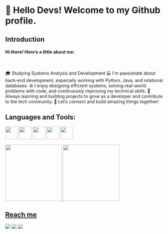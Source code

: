 
<!---
JuniorTechSystem/JuniorTechSystem is a ✨ special ✨ repository because its `README.md` (this file) appears on your GitHub profile.
You can click the Preview link to take a look at your changes.
--->
# 👋 Hello Devs! Welcome to my Github profile.


## Introduction
 <h4>Hi there! Here’s a little about me:</h4><br>
 
🎓 Studying Systems Analysis and Development
💻 I'm passionate about back-end development, especially working with Python, Java, and relational databases.
⚙️ I enjoy designing efficient systems, solving real-world problems with code, and continuously improving my technical skills.
🌱 Always learning and building projects to grow as a developer and contribute to the tech community.
🚀 Let’s connect and build amazing things together!<br>

## Languages and Tools:
 <img src="https://cdn.jsdelivr.net/gh/devicons/devicon@latest/icons/java/java-original-wordmark.svg"  width="40" height="40"/> <img src="https://cdn.jsdelivr.net/gh/devicons/devicon@latest/icons/python/python-original-wordmark.svg" width="40" height="40"/> <img src="https://cdn.jsdelivr.net/gh/devicons/devicon@latest/icons/django/django-plain-wordmark.svg" width="40" height="40"/> <img src="https://cdn.jsdelivr.net/gh/devicons/devicon@latest/icons/linux/linux-original.svg" witdh="40" height="40"/> <img src="https://cdn.jsdelivr.net/gh/devicons/devicon@latest/icons/flask/flask-original-wordmark.svg" witdh="40" height="40" />

<div>
<a href="https://github.com/junior-bortolanza">
<img loading="lazy" height="180em" src="https://github-readme-stats.vercel.app/api/top-langs/?username=junior-bortolanza&layout=compact&langs_count=7&theme=dracula"/>
<img loading="lazy" height="180em" src="https://github-readme-stats.vercel.app/api?username=junior-bortolanza&show_icons=true&theme=dracula&include_all_commits=true&count_private=true"/>
</div>
          


          

                   
 
          
          

## Reach me
<div>
<a href="https://instagram.com/jrbortolanza" target="_blank"><img loading="lazy" src="https://img.shields.io/badge/-Instagram-%23E4405F?style=for-the-badge&logo=instagram&logoColor=white" target="_blank"></a>
<a href = "gbortolanzajr@gmail.com"><img loading="lazy" src="https://img.shields.io/badge/Gmail-D14836?style=for-the-badge&logo=gmail&logoColor=white" target="_blank"></a>
<a href="https://www.linkedin.com/in/juniorbortolanza/" target="_blank"><img loading="lazy" src="https://img.shields.io/badge/-LinkedIn-%230077B5?style=for-the-badge&logo=linkedin&logoColor=white" target="_blank"></a>   
</div>
